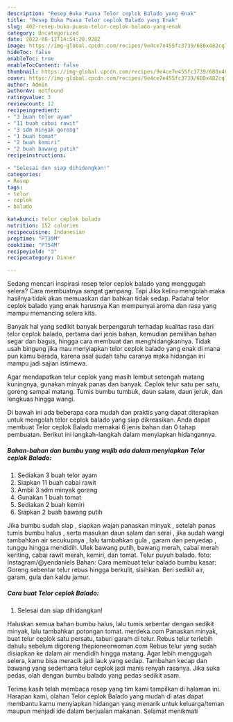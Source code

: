 ```yaml
---
description: "Resep Buka Puasa Telor ceplok Balado yang Enak"
title: "Resep Buka Puasa Telor ceplok Balado yang Enak"
slug: 402-resep-buka-puasa-telor-ceplok-balado-yang-enak
category: Uncategorized
date: 2022-08-12T14:54:20.928Z
image: https://img-global.cpcdn.com/recipes/9e4ce7e455fc3739/680x482cq70/telor-ceplok-balado-foto-resep-utama.jpg
hideToc: false
enableToc: true
enableTocContent: false
thumbnail: https://img-global.cpcdn.com/recipes/9e4ce7e455fc3739/680x482cq70/telor-ceplok-balado-foto-resep-utama.jpg
cover: https://img-global.cpcdn.com/recipes/9e4ce7e455fc3739/680x482cq70/telor-ceplok-balado-foto-resep-utama.jpg
author: Admin
authorAv: notfound
ratingvalue: 3
reviewcount: 12
recipeingredient:
- "3 buah telor ayam"
- "11 buah cabai rawit"
- "3 sdm minyak goreng"
- "1 buah tomat"
- "2 buah kemiri"
- "2 buah bawang putih"
recipeinstructions:

- "Selesai dan siap dihidangkan!"
categories:
- Resep
tags:
- telor
- ceplok
- balado

katakunci: telor ceplok balado 
nutrition: 152 calories
recipecuisine: Indonesian
preptime: "PT39M"
cooktime: "PT54M"
recipeyield: "3"
recipecategory: Dinner

---
```



Sedang mencari inspirasi resep telor ceplok balado yang menggugah selera? Cara membuatnya sangat gampang. Tapi Jika keliru mengolah maka hasilnya tidak akan memuaskan dan bahkan tidak sedap. Padahal telor ceplok balado yang enak harusnya Kan mempunyai aroma dan rasa yang mampu memancing selera kita.


Banyak hal yang sedikit banyak berpengaruh terhadap kualitas rasa dari telor ceplok balado, pertama dari jenis bahan, kemudian pemilihan bahan segar dan bagus, hingga cara membuat dan menghidangkannya. Tidak usah bingung jika mau menyiapkan telor ceplok balado yang enak di mana pun kamu berada, karena asal sudah tahu caranya maka hidangan ini mampu jadi sajian istimewa.

Agar mendapatkan telur ceplok yang masih lembut setengah matang kuningnya, gunakan minyak panas dan banyak. Ceplok telur satu per satu, goreng sampai matang. Tumis bumbu tumbuk, daun salam, daun jeruk, dan lengkuas hingga wangi.


Di bawah ini ada beberapa cara mudah dan praktis yang dapat diterapkan untuk mengolah telor ceplok balado yang siap dikreasikan. Anda dapat membuat Telor ceplok Balado memakai 6 jenis bahan dan 0 tahap pembuatan. Berikut ini langkah-langkah dalam menyiapkan hidangannya.

<!--inarticleads1-->

##### Bahan-bahan dan bumbu yang wajib ada dalam menyiapkan Telor ceplok Balado:

1. Sediakan 3 buah telor ayam
1. Siapkan 11 buah cabai rawit
1. Ambil 3 sdm minyak goreng
1. Gunakan 1 buah tomat
1. Sediakan 2 buah kemiri
1. Siapkan 2 buah bawang putih


Jika bumbu sudah siap , siapkan wajan panaskan minyak , setelah panas tumis bumbu halus , serta masukan daun salam dan serai , jika sudah wangi tambahkan air secukupnya , lalu tambahkan gula , garam dan penyedap , tunggu hingga mendidih. Ulek bawang putih, bawang merah, cabai merah keriting, cabai rawit merah, kemiri, dan tomat. Telur puyuh balado. foto: Instagram/@yendaniels Bahan: Cara membuat telur balado bumbu kasar: Goreng sebentar telur rebus hingga berkulit, sisihkan. Beri sedikit air, garam, gula dan kaldu jamur. 

<!--inarticleads2-->

##### Cara buat Telor ceplok Balado:


1. Selesai dan siap dihidangkan!

Haluskan semua bahan bumbu halus, lalu tumis sebentar dengan sedikit minyak, lalu tambahkan potongan tomat. merdeka.com Panaskan minyak, buat telur ceplok satu persatu, taburi garam di telur. Rebus telur terlebih dahulu sebelum digoreng thepioneerwoman.com Rebus telur yang sudah disiapkan ke dalam air mendidih hingga matang. Agar lebih menggugah selera, kamu bisa meracik jadi lauk yang sedap. Tambahan kecap dan bawang yang sederhana telur ceplok jadi manis renyah rasanya. Jika suka pedas, olah dengan bumbu balado yang pedas sedikit asam. 

Terima kasih telah membaca resep yang tim kami tampilkan di halaman ini. Harapan kami, olahan Telor ceplok Balado yang mudah di atas dapat membantu kamu menyiapkan hidangan yang menarik untuk keluarga/teman maupun menjadi ide dalam berjualan makanan. Selamat menikmati
